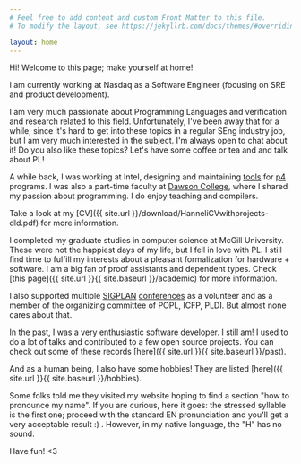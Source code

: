 ```yaml
---
# Feel free to add content and custom Front Matter to this file.
# To modify the layout, see https://jekyllrb.com/docs/themes/#overriding-theme-defaults

layout: home
---
```


Hi! Welcome to this page; make yourself at home!

I am currently working at Nasdaq as a Software Engineer (focusing on SRE and product development). 

I am very much passionate about Programming Languages and verification and research related to this field. Unfortunately, I've been away that for a while, since it's hard to get into these topics in a regular SEng industry job, but I am very much interested in the subject. I'm always open to chat about it! Do you also like these topics? Let's have some coffee or tea and and talk about PL!

A while back, I was working at Intel, designing and maintaining [tools](https://github.com/p4lang/p4c) for [p4](https://opennetworking.org/p4/) programs. I was also a part-time faculty at [Dawson College](https://www.dawsoncollege.qc.ca/computer-science-technology/), where I shared my passion about programming. I do enjoy teaching and compilers.

Take a look at my [CV]({{ site.url }}/download/HanneliCVwithprojects-dld.pdf) for more information.

I completed my graduate studies in computer science at McGill University. These were not the happiest days of my life, but I fell in love with PL. I still find time to fulfill my interests about a pleasant formalization for hardware + software. I am a big fan of proof assistants and dependent types. Check [this page]({{ site.url }}{{ site.baseurl }}/academic) for more information. 

I also supported multiple [SIGPLAN](https://www.sigplan.org/) [conferences](https://www.sigplan.org/Conferences/) as a volunteer and as a member of the organizing committee of POPL, ICFP, PLDI. But almost none cares about that.


In the past, I was a very enthusiastic software developer. I still am! I used to do a lot of talks and contributed to a few open source projects. You can check out some of these records [here]({{ site.url }}{{ site.baseurl }}/past).

And as a human being, I also have some hobbies! They are listed [here]({{ site.url }}{{ site.baseurl }}/hobbies).

Some folks told me they visited my website hoping to find a section "how to pronounce my name". If you are curious, here it goes: the stressed syllable is the first one; proceed with the standard EN pronunciation and you'll get a very acceptable result :) . However, in my native language, the "H" has no sound. 

Have fun! <3


